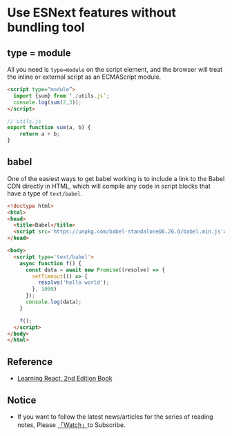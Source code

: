 # Use ESNext features without bundling tool

## type = module

All you need is `type=module` on the script element, and the browser will treat the inline or external script as an ECMAScript module.

```html
<script type=“module”>
  import {sum} from ‘./utils.js’;
  console.log(sum(2,3));
</script>
```

```javascript
// utils.js
export function sum(a, b) {
	return a + b;
}
```

## babel

One of the easiest ways to get babel working is to include a link to the Babel CDN directly in HTML, which will compile any code in script blocks that have  a type of `text/babel`. 

```html
<!doctype html>
<html>
<head>
  <title>Babel</title>
  <script src='https://unpkg.com/babel-standalone@6.26.0/babel.min.js'></script>
</head>

<body>
  <script type='text/babel'>
    async function f() {
      const data = await new Promise((resolve) => {
        setTimeout(() => {
          resolve('hello world');
        }, 1000)
      });
      console.log(data);
    }

    f();
  </script>
</body>
</html>
```

## Reference

- [Learning React, 2nd Edition Book](https://www.oreilly.com/library/view/learning-react-2nd/9781492051718/)

## Notice

- If you want to follow the latest news/articles for the series of reading notes, Please [「Watch」](https://github.com/n0ruSh/the-art-of-reading)to Subscribe.